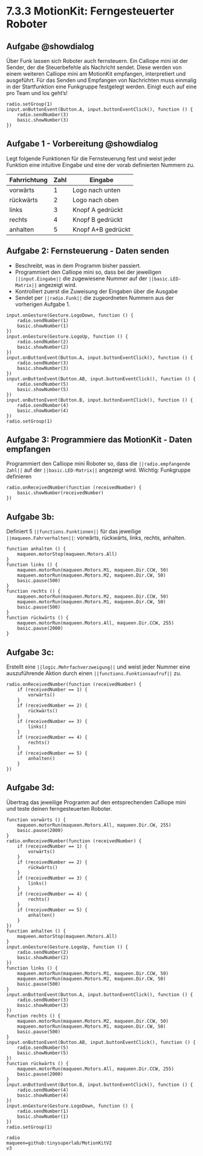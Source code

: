 # 7.3.3 MotionKit: Ferngesteuerter Roboter

## Aufgabe @showdialog
Über Funk lassen sich Roboter auch fernsteuern. Ein Calliope mini ist der Sender, der die Steuerbefehle als Nachricht sendet. Diese werden von einem weiteren Calliope mini am MotionKit empfangen, interpretiert und ausgeführt. Für das Senden und Empfangen von
Nachrichten muss einmalig in der Startfunktion eine Funkgruppe festgelegt werden.
Einigt euch auf eine pro Team und los geht’s!

```template
radio.setGroup(1)
input.onButtonEvent(Button.A, input.buttonEventClick(), function () {
    radio.sendNumber(3)
    basic.showNumber(3)
})
```

## Aufgabe 1 - Vorbereitung @showdialog

Legt folgende Funktionen für die Fernsteuerung fest und weist jeder Funktion eine
intuitive Eingabe und eine der vorab definierten Nummern zu.

Fahrrichtung | Zahl | Eingabe
---- | ---- |----
vorwärts | 1 | Logo nach unten
rückwärts | 2 | Logo nach oben
links | 3 | Knopf A gedrückt
rechts | 4 | Knopf B gedrückt
anhalten | 5 | Knopf A+B gedrückt

## Aufgabe 2: Fernsteuerung - Daten senden

- Beschreibt, was in dem Programm bisher passiert.
- Programmiert den Calliope mini so, dass bei der jeweiligen ``||input.Eingabe||`` die
zugewiesene Nummer auf der ``||basic.LED-Matrix||`` angezeigt wird.
- Kontrolliert zuerst die Zuweisung der Eingaben über die Ausgabe
- Sendet per ``||radio.Funk||`` die zugeordneten Nummern aus der vorherigen Aufgabe 1.

```blocks
input.onGesture(Gesture.LogoDown, function () {
    radio.sendNumber(1)
    basic.showNumber(1)
})
input.onGesture(Gesture.LogoUp, function () {
    radio.sendNumber(2)
    basic.showNumber(2)
})
input.onButtonEvent(Button.A, input.buttonEventClick(), function () {
    radio.sendNumber(3)
    basic.showNumber(3)
})
input.onButtonEvent(Button.AB, input.buttonEventClick(), function () {
    radio.sendNumber(5)
    basic.showNumber(5)
})
input.onButtonEvent(Button.B, input.buttonEventClick(), function () {
    radio.sendNumber(4)
    basic.showNumber(4)
})
radio.setGroup(1)
```

## Aufgabe 3: Programmiere das MotionKit - Daten empfangen
Programmiert den Calliope mini Roboter so, dass die ``||radio.empfangende Zahl||`` auf der ``||basic.LED-Matrix||`` angezeigt wird. 
Wichtig: Funkgruppe definieren


```blocks
radio.onReceivedNumber(function (receivedNumber) {
    basic.showNumber(receivedNumber)
})
```

## Aufgabe 3b:

Definiert 5 ``||functions.Funktionen||`` für das jeweilige ``||maqueen.Fahrverhalten||``: vorwärts, rückwärts, links, rechts, anhalten.

```blocks
function anhalten () {
    maqueen.motorStop(maqueen.Motors.All)
}
function links () {
    maqueen.motorRun(maqueen.Motors.M1, maqueen.Dir.CCW, 50)
    maqueen.motorRun(maqueen.Motors.M2, maqueen.Dir.CW, 50)
    basic.pause(500)
}
function rechts () {
    maqueen.motorRun(maqueen.Motors.M2, maqueen.Dir.CCW, 50)
    maqueen.motorRun(maqueen.Motors.M1, maqueen.Dir.CW, 50)
    basic.pause(500)
}
function rückwärts () {
    maqueen.motorRun(maqueen.Motors.All, maqueen.Dir.CCW, 255)
    basic.pause(2000)
}
```
## Aufgabe 3c:

Erstellt eine ``||logic.Mehrfachverzweigung||`` und weist jeder Nummer eine auszuführende Aktion durch einen ``||functions.Funktionsaufruf||`` zu.

```blocks
radio.onReceivedNumber(function (receivedNumber) {
    if (receivedNumber == 1) {
        vorwärts()
    }
    if (receivedNumber == 2) {
        rückwärts()
    }
    if (receivedNumber == 3) {
        links()
    }
    if (receivedNumber == 4) {
        rechts()
    }
    if (receivedNumber == 5) {
        anhalten()
    }
})
```

## Aufgabe 3d:

Übertrag das jeweilige Programm auf den entsprechenden Calliope mini und
teste deinen ferngesteuerten Roboter.

```blocks
function vorwärts () {
    maqueen.motorRun(maqueen.Motors.All, maqueen.Dir.CW, 255)
    basic.pause(2000)
}
radio.onReceivedNumber(function (receivedNumber) {
    if (receivedNumber == 1) {
        vorwärts()
    }
    if (receivedNumber == 2) {
        rückwärts()
    }
    if (receivedNumber == 3) {
        links()
    }
    if (receivedNumber == 4) {
        rechts()
    }
    if (receivedNumber == 5) {
        anhalten()
    }
})
function anhalten () {
    maqueen.motorStop(maqueen.Motors.All)
}
input.onGesture(Gesture.LogoUp, function () {
    radio.sendNumber(2)
    basic.showNumber(2)
})
function links () {
    maqueen.motorRun(maqueen.Motors.M1, maqueen.Dir.CCW, 50)
    maqueen.motorRun(maqueen.Motors.M2, maqueen.Dir.CW, 50)
    basic.pause(500)
}
input.onButtonEvent(Button.A, input.buttonEventClick(), function () {
    radio.sendNumber(3)
    basic.showNumber(3)
})
function rechts () {
    maqueen.motorRun(maqueen.Motors.M2, maqueen.Dir.CCW, 50)
    maqueen.motorRun(maqueen.Motors.M1, maqueen.Dir.CW, 50)
    basic.pause(500)
}
input.onButtonEvent(Button.AB, input.buttonEventClick(), function () {
    radio.sendNumber(5)
    basic.showNumber(5)
})
function rückwärts () {
    maqueen.motorRun(maqueen.Motors.All, maqueen.Dir.CCW, 255)
    basic.pause(2000)
}
input.onButtonEvent(Button.B, input.buttonEventClick(), function () {
    radio.sendNumber(4)
    basic.showNumber(4)
})
input.onGesture(Gesture.LogoDown, function () {
    radio.sendNumber(1)
    basic.showNumber(1)
})
radio.setGroup(1)
```

```package
radio
maqueen=github:tinysuperlab/MotionKitV2
v3
```
